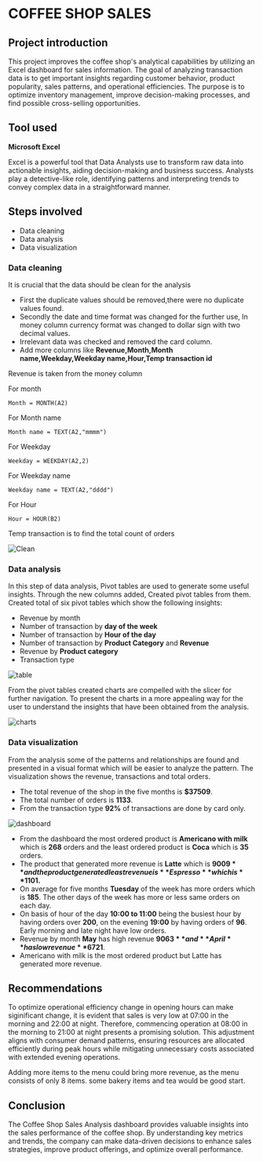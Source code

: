 # COFFEE SHOP SALES

## Project introduction
This project improves the coffee shop's analytical capabilities by utilizing an Excel dashboard for sales information. The goal of analyzing transaction data is to get important insights regarding customer behavior, product popularity, sales patterns, and operational efficiencies. The purpose is to optimize inventory management, improve decision-making processes, and find possible cross-selling opportunities.

## Tool used

**Microsoft Excel** 

Excel is a powerful tool that Data Analysts use to transform raw data into actionable insights, aiding decision-making and business success. Analysts play a detective-like role, identifying patterns and interpreting trends to convey complex data in a straightforward manner.

## Steps involved
* Data cleaning
* Data analysis
* Data visualization

### Data cleaning
It is crucial that the data should be clean for the analysis
* First the duplicate values should be removed,there were no duplicate values found.
* Secondly the date and time format was changed for the further use, In money column currency format was changed to dollar sign with two decimal values.
* Irrelevant data was checked and removed the card column.
* Add more columns like **Revenue,Month,Month name,Weekday,Weekday name,Hour,Temp transaction id**

Revenue is taken from the money column

For month
```
Month = MONTH(A2)
```

For Month name
```
Month name = TEXT(A2,"mmmm")
```

For Weekday
```
Weekday = WEEKDAY(A2,2)
```

For Weekday name
```
Weekday name = TEXT(A2,"dddd")
```

For Hour
```
Hour = HOUR(B2)
```

Temp transaction is to find the total count of orders


![Clean](https://github.com/user-attachments/assets/433a4cb0-24ab-49db-bdd3-988c6d09a8b0)

### Data analysis

In this step of data analysis, Pivot tables are used to generate some useful insights. Through the new columns added, Created pivot tables from them. Created total of six pivot tables which show the following insights:
* Revenue by month
* Number of transaction by **day of the week**
* Number of transaction by **Hour of the day**
* Number of transaction by **Product Category** and **Revenue**
* Revenue by **Product category**
* Transaction type

![table](https://github.com/user-attachments/assets/67d9943b-dac2-4f13-a419-9323a725b4b8)
     
From the pivot tables created charts are compelled with the slicer for further navigation. To present the charts in a more appealing way for the user to understand the insights that have been obtained from the analysis.

![charts](https://github.com/user-attachments/assets/01bf15e4-8043-4469-aa5e-b851568d5ae1)

### Data visualization

From the analysis some of the patterns and relationships are found and presented in a visual format which will be easier to analyze the pattern. The visualization shows the revenue, transactions and total orders.
* The total revenue of the shop in the five months is **$37509**.
* The total number of orders is **1133**.
* From the transaction type **92%** of transactions are done by card only.

![dashboard](https://github.com/user-attachments/assets/1fd30253-c229-48e8-8753-0d953c0e9031)

* From the dashboard the most ordered product is **Americano with milk** which is **268** orders and the least ordered product is **Coca** which is **35** orders.
* The product that generated more revenue is **Latte** which is **$9009** and the product generated least revenue is **Espresso** which is **$1101.**
* On average for five months **Tuesday** of the week has more orders which is **185**. The other days of the week has more or less same orders on each day.
* On basis of hour of the day **10:00 to 11:00** being the busiest hour by having orders over **200**, on the evening **19:00** by having orders of **96**. Early morning and late night have low orders.
* Revenue by month **May** has high revenue **$9063** and **April** has low revenue **$6721**.
* Americano with milk is the most ordered product but Latte has generated more revenue.

## Recommendations

To optimize operational efficiency change in opening hours can make siginificant change, it is evident that sales is very low at 07:00 in the morning and 22:00 at night. Therefore, commencing operation at 08:00 in the morning to 21:00 at night presents a promising solution. This adjustment aligns with consumer demand patterns, ensuring resources are allocated efficiently during peak hours while mitigating unnecessary costs associated with extended evening operations. 

Adding more items to the menu could bring more revenue, as the menu consists of only 8 items. some bakery items and tea would be good start.

## Conclusion
The Coffee Shop Sales Analysis dashboard provides valuable insights into the sales performance of the coffee shop. By understanding key metrics and trends, the company can make data-driven decisions to enhance sales strategies, improve product offerings, and optimize overall performance.
